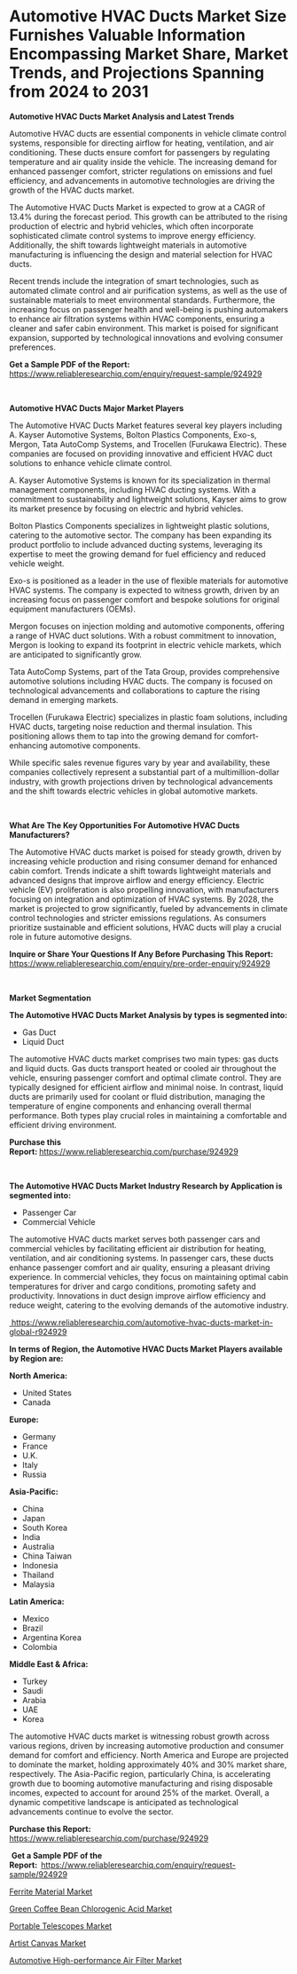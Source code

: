 <p><h1>Automotive HVAC Ducts Market Size Furnishes Valuable Information Encompassing Market Share, Market Trends, and Projections Spanning from 2024 to 2031</h1></p><p><strong>Automotive HVAC Ducts Market Analysis and Latest Trends</strong></p>
<p><p>Automotive HVAC ducts are essential components in vehicle climate control systems, responsible for directing airflow for heating, ventilation, and air conditioning. These ducts ensure comfort for passengers by regulating temperature and air quality inside the vehicle. The increasing demand for enhanced passenger comfort, stricter regulations on emissions and fuel efficiency, and advancements in automotive technologies are driving the growth of the HVAC ducts market.</p><p>The Automotive HVAC Ducts Market is expected to grow at a CAGR of 13.4% during the forecast period. This growth can be attributed to the rising production of electric and hybrid vehicles, which often incorporate sophisticated climate control systems to improve energy efficiency. Additionally, the shift towards lightweight materials in automotive manufacturing is influencing the design and material selection for HVAC ducts. </p><p>Recent trends include the integration of smart technologies, such as automated climate control and air purification systems, as well as the use of sustainable materials to meet environmental standards. Furthermore, the increasing focus on passenger health and well-being is pushing automakers to enhance air filtration systems within HVAC components, ensuring a cleaner and safer cabin environment. This market is poised for significant expansion, supported by technological innovations and evolving consumer preferences.</p></p>
<p><strong>Get a Sample PDF of the Report:&nbsp;</strong> <a href="https://www.reliableresearchiq.com/enquiry/request-sample/924929?utm_campaign=103&utm_medium=2&utm_source=Github&utm_content=ia&utm_term=12122024&utm_id=automotive-hvac-ducts">https://www.reliableresearchiq.com/enquiry/request-sample/924929</a></p>
<p>&nbsp;</p>
<p><strong>Automotive HVAC Ducts Major Market Players</strong></p>
<p><p>The Automotive HVAC Ducts Market features several key players including A. Kayser Automotive Systems, Bolton Plastics Components, Exo-s, Mergon, Tata AutoComp Systems, and Trocellen (Furukawa Electric). These companies are focused on providing innovative and efficient HVAC duct solutions to enhance vehicle climate control.</p><p>A. Kayser Automotive Systems is known for its specialization in thermal management components, including HVAC ducting systems. With a commitment to sustainability and lightweight solutions, Kayser aims to grow its market presence by focusing on electric and hybrid vehicles.</p><p>Bolton Plastics Components specializes in lightweight plastic solutions, catering to the automotive sector. The company has been expanding its product portfolio to include advanced ducting systems, leveraging its expertise to meet the growing demand for fuel efficiency and reduced vehicle weight.</p><p>Exo-s is positioned as a leader in the use of flexible materials for automotive HVAC systems. The company is expected to witness growth, driven by an increasing focus on passenger comfort and bespoke solutions for original equipment manufacturers (OEMs).</p><p>Mergon focuses on injection molding and automotive components, offering a range of HVAC duct solutions. With a robust commitment to innovation, Mergon is looking to expand its footprint in electric vehicle markets, which are anticipated to significantly grow.</p><p>Tata AutoComp Systems, part of the Tata Group, provides comprehensive automotive solutions including HVAC ducts. The company is focused on technological advancements and collaborations to capture the rising demand in emerging markets.</p><p>Trocellen (Furukawa Electric) specializes in plastic foam solutions, including HVAC ducts, targeting noise reduction and thermal insulation. This positioning allows them to tap into the growing demand for comfort-enhancing automotive components. </p><p>While specific sales revenue figures vary by year and availability, these companies collectively represent a substantial part of a multimillion-dollar industry, with growth projections driven by technological advancements and the shift towards electric vehicles in global automotive markets.</p></p>
<p>&nbsp;</p>
<p><strong>What Are The Key Opportunities For Automotive HVAC Ducts Manufacturers?</strong></p>
<p><p>The Automotive HVAC ducts market is poised for steady growth, driven by increasing vehicle production and rising consumer demand for enhanced cabin comfort. Trends indicate a shift towards lightweight materials and advanced designs that improve airflow and energy efficiency. Electric vehicle (EV) proliferation is also propelling innovation, with manufacturers focusing on integration and optimization of HVAC systems. By 2028, the market is projected to grow significantly, fueled by advancements in climate control technologies and stricter emissions regulations. As consumers prioritize sustainable and efficient solutions, HVAC ducts will play a crucial role in future automotive designs.</p></p>
<p><strong>Inquire or Share Your Questions If Any Before Purchasing This Report:</strong> <a href="https://www.reliableresearchiq.com/enquiry/pre-order-enquiry/924929?utm_campaign=103&utm_medium=2&utm_source=Github&utm_content=ia&utm_term=12122024&utm_id=automotive-hvac-ducts">https://www.reliableresearchiq.com/enquiry/pre-order-enquiry/924929</a></p>
<p>&nbsp;</p>
<p><strong>Market Segmentation</strong></p>
<p><strong>The Automotive HVAC Ducts Market Analysis by types is segmented into:</strong></p>
<p><ul><li>Gas Duct</li><li>Liquid Duct</li></ul></p>
<p><p>The automotive HVAC ducts market comprises two main types: gas ducts and liquid ducts. Gas ducts transport heated or cooled air throughout the vehicle, ensuring passenger comfort and optimal climate control. They are typically designed for efficient airflow and minimal noise. In contrast, liquid ducts are primarily used for coolant or fluid distribution, managing the temperature of engine components and enhancing overall thermal performance. Both types play crucial roles in maintaining a comfortable and efficient driving environment.</p></p>
<p><strong>Purchase this Report:&nbsp;</strong><a href="https://www.reliableresearchiq.com/purchase/924929?utm_campaign=103&utm_medium=2&utm_source=Github&utm_content=ia&utm_term=12122024&utm_id=automotive-hvac-ducts">https://www.reliableresearchiq.com/purchase/924929</a></p>
<p>&nbsp;</p>
<p><strong>The Automotive HVAC Ducts Market Industry Research by Application is segmented into:</strong></p>
<p><ul><li>Passenger Car</li><li>Commercial Vehicle</li></ul></p>
<p><p>The automotive HVAC ducts market serves both passenger cars and commercial vehicles by facilitating efficient air distribution for heating, ventilation, and air conditioning systems. In passenger cars, these ducts enhance passenger comfort and air quality, ensuring a pleasant driving experience. In commercial vehicles, they focus on maintaining optimal cabin temperatures for driver and cargo conditions, promoting safety and productivity. Innovations in duct design improve airflow efficiency and reduce weight, catering to the evolving demands of the automotive industry.</p></p>
<p><a href="https://www.reliableresearchiq.com/automotive-hvac-ducts-market-in-global-r924929?utm_campaign=103&utm_medium=2&utm_source=Github&utm_content=ia&utm_term=12122024&utm_id=automotive-hvac-ducts">&nbsp;https://www.reliableresearchiq.com/automotive-hvac-ducts-market-in-global-r924929</a></p>
<p><strong>In terms of Region, the Automotive HVAC Ducts Market Players available by Region are:</strong></p>
<p>
    <p> <strong> North America: </strong>
        <ul>
            <li>United States</li>
            <li>Canada</li>
        </ul>
        </p> 
    <p> <strong> Europe: </strong>
        <ul>
            <li>Germany</li>
            <li>France</li>
            <li>U.K.</li>
            <li>Italy</li>
            <li>Russia</li>
        </ul>
        </p> 
    <p> <strong> Asia-Pacific: </strong>
        <ul>
            <li>China</li>
            <li>Japan</li>
            <li>South Korea</li>
            <li>India</li>
            <li>Australia</li>
            <li>China Taiwan</li>
            <li>Indonesia</li>
            <li>Thailand</li>
            <li>Malaysia</li>
        </ul>
        </p> 
    <p> <strong> Latin America: </strong>
        <ul>
            <li>Mexico</li>
            <li>Brazil</li>
            <li>Argentina Korea</li>
            <li>Colombia</li>
        </ul>
        </p> 
    <p> <strong> Middle East & Africa: </strong>
        <ul>
            <li>Turkey</li>
            <li>Saudi</li>
            <li>Arabia</li>
            <li>UAE</li>
            <li>Korea</li>
        </ul>
    </p>
    </p>
<p><p>The automotive HVAC ducts market is witnessing robust growth across various regions, driven by increasing automotive production and consumer demand for comfort and efficiency. North America and Europe are projected to dominate the market, holding approximately 40% and 30% market share, respectively. The Asia-Pacific region, particularly China, is accelerating growth due to booming automotive manufacturing and rising disposable incomes, expected to account for around 25% of the market. Overall, a dynamic competitive landscape is anticipated as technological advancements continue to evolve the sector.</p></p>
<p><strong>Purchase this Report: </strong><a href="https://www.reliableresearchiq.com/purchase/924929?utm_campaign=103&utm_medium=2&utm_source=Github&utm_content=ia&utm_term=12122024&utm_id=automotive-hvac-ducts">https://www.reliableresearchiq.com/purchase/924929</a></p>
<p>&nbsp;<strong>Get a Sample PDF of the Report:&nbsp;&nbsp;</strong><a href="https://www.reliableresearchiq.com/enquiry/request-sample/924929?utm_campaign=103&utm_medium=2&utm_source=Github&utm_content=ia&utm_term=12122024&utm_id=automotive-hvac-ducts">https://www.reliableresearchiq.com/enquiry/request-sample/924929</a></p>
<p><strong></strong></p>
<p><p><a href="https://www.linkedin.com/pulse/ferrite-material-market-trends-share-analysis-size-growing-8rewc?utm_campaign=103&utm_medium=2&utm_source=Github&utm_content=ia&utm_term=12122024&utm_id=automotive-hvac-ducts">Ferrite Material Market</a></p><p><a href="https://www.linkedin.com/pulse/in-depth-analysis-global-green-coffee-bean-chlorogenic-acid-zwfpc?utm_campaign=103&utm_medium=2&utm_source=Github&utm_content=ia&utm_term=12122024&utm_id=automotive-hvac-ducts">Green Coffee Bean Chlorogenic Acid Market</a></p><p><a href="https://www.linkedin.com/pulse/p-factrackr-ho6he?utm_campaign=103&utm_medium=2&utm_source=Github&utm_content=ia&utm_term=12122024&utm_id=automotive-hvac-ducts">Portable Telescopes Market</a></p><p><a href="https://www.linkedin.com/pulse/rev-athenaur-okk4f?utm_campaign=103&utm_medium=2&utm_source=Github&utm_content=ia&utm_term=12122024&utm_id=automotive-hvac-ducts">Artist Canvas Market</a></p><p><a href="https://github.com/ilonaenterline65/Market-Research-Report-List-1/blob/main/automotive-high-performance-air-filter-market.md?utm_campaign=103&utm_medium=2&utm_source=Github&utm_content=ia&utm_term=12122024&utm_id=automotive-hvac-ducts">Automotive High-performance Air Filter Market</a></p></p>